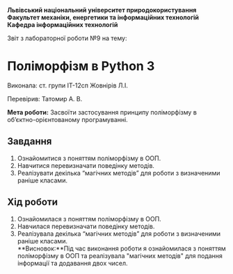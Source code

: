 ﻿
**Львівський національний  університет
природокористування
Факультет механіки, енергетики та інформаційних технологій
Кафедра інформаційних технологій**

Звіт з лабораторної роботи №9
на тему: 

# Поліморфізм в Python 3

Виконала: ст. групи ІТ-12сп Жовнірів Л.І.

Перевірив: Татомир А. В.

**Мета роботи:** Засвоїти застосування принципу поліморфізму в об’єктно-орієнтованому програмуванні.

## Завдання
1.  Ознайомитися з поняттям поліморфізму в ООП.
2.  Навчитися перевизначати поведінку методів.
3.  Реалізувати декілька “магічних методів” для роботи з визначеними раніше класами.

## Хід роботи
1.  Ознайомилася з поняттям поліморфізму в ООП.
2.  Навчилася перевизначати поведінку методів.
3.  Реалізувала декілька “магічних методів” для роботи з визначеними раніше класами.  
**Висновок:**Під час виконання роботи я ознайомилася з поняттям поліморфізму в ООП та реалізувала "магічних методів" для подання інформації та додавання двох чисел.

